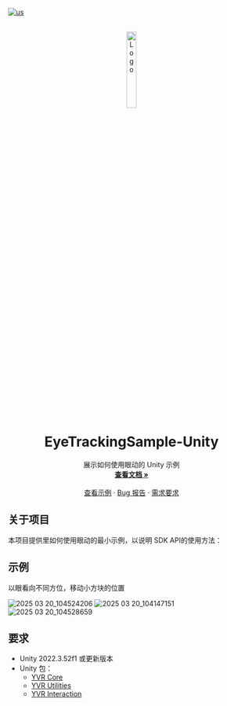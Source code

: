 [![us](https://img.shields.io/badge/lang-us-red.svg)](./README.md)

<!-- PROJECT LOGO -->
<br />
<div align="center">
  <a href="https://github.com/PlayForDreamDevelopers/DeviceSample-Unity">
    <img src="https://www.pfdm.cn/en/static/img/logo.2b1b07e.png" alt="Logo" width="20%">
  </a>

  <h1 align="center">EyeTrackingSample-Unity </h1>

  <p align="center">
    展示如何使用眼动的 Unity 示例
    <br />
    <a href="https://developer.pfdm.cn/yvrdoc/unity_CN/Documentation_CN~/MultiModalInteraction/EyeTracking.html"><strong>查看文档 »</strong></a>
    <br />
    <br />
    <a href="https://github.com/PlayForDreamDevelopers/EyeTrackingSample-Unity#示例">查看示例</a>
    &middot;
    <a href="https://github.com/PlayForDreamDevelopers/EyeTrackingSample-Unity/issues/new?labels=bug">Bug 报告</a>
    &middot;
    <a href="https://github.com/PlayForDreamDevelopers/EyeTrackingSample-Unity/issues/new?labels=enhancement">需求要求</a>
  </p>
</div>

## 关于项目

本项目提供里如何使用眼动的最小示例，以说明 SDK API的使用方法：

## 示例

以眼看向不同方位，移动小方块的位置

![2025 03 20_104524206](https://github.com/user-attachments/assets/d4479a46-77e5-4539-a544-1fb005f0c739)
![2025 03 20_104147151](https://github.com/user-attachments/assets/4ddeecde-7dca-4bf3-85f6-72dc5f7d504a)
![2025 03 20_104528659](https://github.com/user-attachments/assets/61815460-2122-450d-a1e9-67745f7ae5b0)


## 要求

-   Unity 2022.3.52f1 或更新版本
-   Unity 包：
    -   [YVR Core](https://github.com/PlayForDreamDevelopers/com.yvr.core-mirror)
    -   [YVR Utilities](https://github.com/PlayForDreamDevelopers/com.yvr.Utilities-mirror)
    -   [YVR Interaction](https://github.com/PlayForDreamDevelopers/com.yvr.interaction-mirror)
